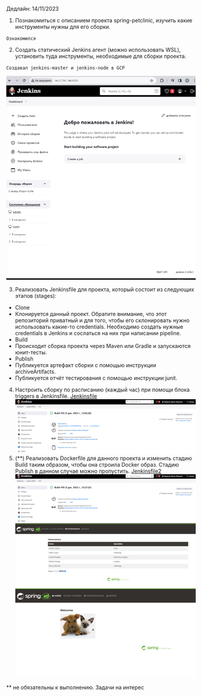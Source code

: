 Дедлайн: 14/11/2023

1. Познакомиться с описанием проекта spring-petclinic, изучить какие инструменты нужны для его сборки.

```
Ознакомился
```

2. Создать статический Jenkins агент (можно использовать WSL), установить туда инструменты, необходимые для сборки проекта.

```
Создавал jenkins-master и jenkins-node в GCP
```

![](/HW26/screen/node.PNG)

3. Реализовать Jenkinsfile для проекта, который состоит из следующих этапов (stages):

- Clone
- Клонируется данный проект. Обратите внимание, что этот репозиторий приватный и для того, чтобы его склонировать нужно использовать какие-то credentials. Необходимо создать нужные credentials в Jenkins и сослаться на них при написании pipeline.
- Build
- Происходит сборка проекта через Maven или Gradle и запускаются юнит-тесты.
- Publish
- Публикуется артефакт сборки с помощью инструкции archiveArtifacts.
- Публикуется отчёт тестирования с помощью инструкции junit.

4. Настроить сборку по расписанию (каждый час) при помощи блока triggers в Jenkinsfile.
   [Jenkinsfile](Jenkinsfile_HW26_3-4)
   ![Jenkins pipline1](/HW26/screen/task3_4.PNG)
5. (\*\*) Реализовать Dockerfile для данного проекта и изменить стадию Build таким образом, чтобы она строила Docker образ. Стадию Publish в данном случае можно пропустить.
   [Jenkinsfile2](Jenkinsfile_HW26_5)
   ![Jenkins pipline2](/HW26/screen/task5.PNG)
   ![Spring-petclinic](/HW26/screen/clinic.PNG)
   ![Spring-petclinic2](/HW26/screen/spring.PNG)

\*\* не обязательны к выполнению. Задачи на интерес
